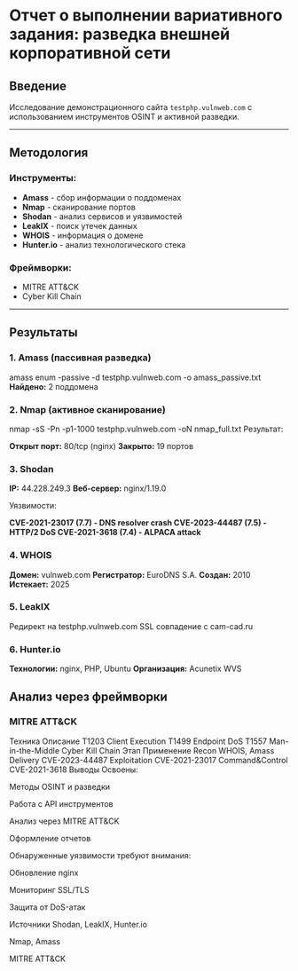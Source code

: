# Отчет о выполнении вариативного задания: разведка внешней корпоративной сети

## Введение
Исследование демонстрационного сайта `testphp.vulnweb.com` с использованием инструментов OSINT и активной разведки.

---

## Методология
### Инструменты:
- **Amass** - сбор информации о поддоменах
- **Nmap** - сканирование портов
- **Shodan** - анализ сервисов и уязвимостей
- **LeakIX** - поиск утечек данных
- **WHOIS** - информация о домене
- **Hunter.io** - анализ технологического стека

### Фреймворки:
- MITRE ATT&CK
- Cyber Kill Chain

---

## Результаты

### 1. Amass (пассивная разведка)
amass enum -passive -d testphp.vulnweb.com -o amass_passive.txt
**Найдено:** 2 поддомена
### 2. Nmap (активное сканирование)
nmap -sS -Pn -p1-1000 testphp.vulnweb.com -oN nmap_full.txt
Результат:

**Открыт порт:** 80/tcp (nginx)
**Закрыто:** 19 портов

### 3. Shodan

**IP:** 44.228.249.3
**Веб-сервер:** nginx/1.19.0

Уязвимости:

**CVE-2021-23017 (7.7) - DNS resolver crash
CVE-2023-44487 (7.5) - HTTP/2 DoS
CVE-2021-3618 (7.4) - ALPACA attack**

### 4. WHOIS

**Домен:** vulnweb.com
**Регистратор:** EuroDNS S.A.
**Создан:** 2010
**Истекает:** 2025

### 5. LeakIX

Редирект на testphp.vulnweb.com
SSL совпадение с cam-cad.ru

### 6. Hunter.io

**Технологии:** nginx, PHP, Ubuntu
**Организация:** Acunetix WVS

## Анализ через фреймворки
### MITRE ATT&CK
Техника	Описание
T1203	Client Execution
T1499	Endpoint DoS
T1557	Man-in-the-Middle
Cyber Kill Chain
Этап	Применение
Recon	WHOIS, Amass
Delivery	CVE-2023-44487
Exploitation	CVE-2021-23017
Command&Control	CVE-2021-3618
Выводы
Освоены:

Методы OSINT и разведки

Работа с API инструментов

Анализ через MITRE ATT&CK

Оформление отчетов

Обнаруженные уязвимости требуют внимания:

Обновление nginx

Мониторинг SSL/TLS

Защита от DoS-атак

Источники
Shodan, LeakIX, Hunter.io

Nmap, Amass

MITRE ATT&CK
